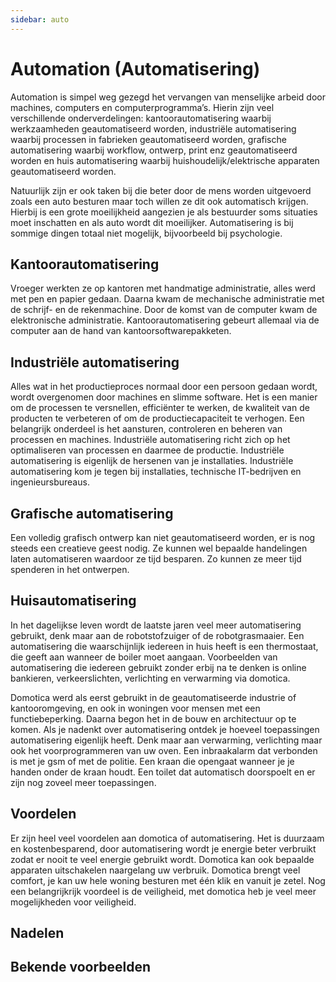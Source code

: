 ```yaml
---
sidebar: auto
---
```


# Automation (Automatisering)
Automation is simpel weg gezegd het vervangen van menselijke arbeid door machines, computers en computerprogramma’s. Hierin zijn veel verschillende onderverdelingen: kantoorautomatisering waarbij werkzaamheden geautomatiseerd worden, industriële automatisering waarbij processen in fabrieken geautomatiseerd worden, grafische automatisering waarbij workflow, ontwerp, print enz geautomatiseerd worden en huis automatisering waarbij huishoudelijk/elektrische apparaten geautomatiseerd worden.

Natuurlijk zijn er ook taken bij die beter door de mens worden uitgevoerd zoals een auto besturen maar toch willen ze dit ook automatisch krijgen. Hierbij is een grote moeilijkheid aangezien je als bestuurder soms situaties moet inschatten en als auto wordt dit moeilijker.
Automatisering is bij sommige dingen totaal niet mogelijk, bijvoorbeeld bij psychologie.

## Kantoorautomatisering
Vroeger werkten ze op kantoren met handmatige administratie, alles werd met pen en papier gedaan. Daarna kwam de mechanische administratie met de schrijf- en de rekenmachine. Door de komst van de computer kwam de elektronische administratie. Kantoorautomatisering gebeurt allemaal via de computer aan de hand van kantoorsoftwarepakketen.

## Industriële automatisering
Alles wat in het productieproces normaal door een persoon gedaan wordt, wordt overgenomen door machines en slimme software. Het is een manier om de processen te versnellen, efficiënter te werken, de kwaliteit van de producten te verbeteren of om de productiecapaciteit te verhogen.
Een belangrijk onderdeel is het aansturen, controleren en beheren van processen en machines. Industriële automatisering richt zich op het optimaliseren van processen en daarmee de productie. Industriële automatisering is eigenlijk de hersenen van je installaties.
Industriële automatisering kom je tegen bij installaties, technische IT-bedrijven en ingenieursbureaus. 

## Grafische automatisering
Een volledig grafisch ontwerp kan niet geautomatiseerd worden, er is nog steeds een creatieve geest nodig. Ze kunnen wel bepaalde handelingen laten automatiseren waardoor ze tijd besparen. Zo kunnen ze meer tijd spenderen in het ontwerpen.

## Huisautomatisering
In het dagelijkse leven wordt de laatste jaren veel meer automatisering gebruikt, denk maar aan de robotstofzuiger of de robotgrasmaaier. Een automatisering die waarschijnlijk iedereen in huis heeft is een thermostaat, die geeft aan wanneer de boiler moet aangaan.
Voorbeelden van automatisering die iedereen gebruikt zonder erbij na te denken is online bankieren, verkeerslichten, verlichting en verwarming via domotica.

Domotica werd als eerst gebruikt in de geautomatiseerde industrie of kantooromgeving, en ook in woningen voor mensen met een functiebeperking. Daarna begon het in de bouw en architectuur op te komen.
Als je nadenkt over automatisering ontdek je hoeveel toepassingen automatisering eigenlijk heeft. Denk maar aan verwarming, verlichting maar ook het voorprogrammeren van uw oven. Een inbraakalarm dat verbonden is met je gsm of met de politie. Een kraan die opengaat wanneer je je handen onder de kraan houdt. Een toilet dat automatisch doorspoelt en er zijn nog zoveel meer toepassingen.

## Voordelen
Er zijn heel veel voordelen aan domotica of automatisering. Het is duurzaam en kostenbesparend, door automatisering wordt je energie beter verbruikt zodat er nooit te veel energie gebruikt wordt. Domotica kan ook bepaalde apparaten uitschakelen naargelang uw verbruik.
Domotica brengt veel comfort, je kan uw hele woning besturen met één klik en vanuit je zetel.
Nog een belangrijkrijk voordeel is de veiligheid, met domotica heb je veel meer mogelijkheden voor veiligheid.

## Nadelen

## Bekende voorbeelden